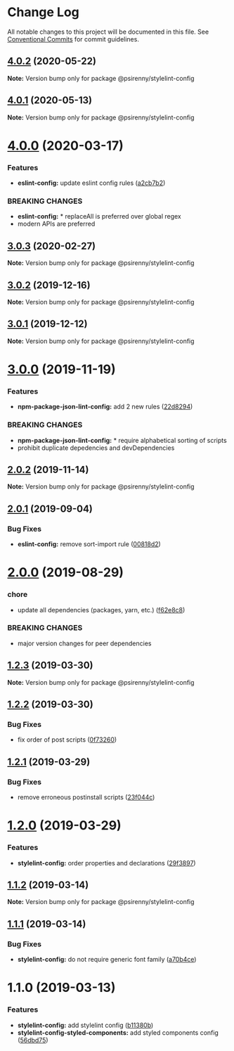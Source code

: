 # Change Log

All notable changes to this project will be documented in this file.
See [Conventional Commits](https://conventionalcommits.org) for commit guidelines.

## [4.0.2](http://github.com/psirenny/monorepo/tree/master/packages/stylelint-config/compare/@psirenny/stylelint-config@4.0.0...@psirenny/stylelint-config@4.0.2) (2020-05-22)

**Note:** Version bump only for package @psirenny/stylelint-config





## [4.0.1](http://github.com/psirenny/monorepo/tree/master/packages/stylelint-config/compare/@psirenny/stylelint-config@4.0.0...@psirenny/stylelint-config@4.0.1) (2020-05-13)

**Note:** Version bump only for package @psirenny/stylelint-config





# [4.0.0](http://github.com/psirenny/monorepo/tree/master/packages/stylelint-config/compare/@psirenny/stylelint-config@3.0.3...@psirenny/stylelint-config@4.0.0) (2020-03-17)


### Features

* **eslint-config:** update eslint config rules ([a2cb7b2](http://github.com/psirenny/monorepo/tree/master/packages/stylelint-config/commit/a2cb7b2199a9eadbf5f6040d7e1235480f115780))


### BREAKING CHANGES

* **eslint-config:** * replaceAll is preferred over global regex
* modern APIs are preferred





## [3.0.3](http://github.com/psirenny/monorepo/tree/master/packages/stylelint-config/compare/@psirenny/stylelint-config@3.0.2...@psirenny/stylelint-config@3.0.3) (2020-02-27)

**Note:** Version bump only for package @psirenny/stylelint-config





## [3.0.2](http://github.com/psirenny/monorepo/tree/master/packages/stylelint-config/compare/@psirenny/stylelint-config@3.0.1...@psirenny/stylelint-config@3.0.2) (2019-12-16)

**Note:** Version bump only for package @psirenny/stylelint-config





## [3.0.1](http://github.com/psirenny/monorepo/tree/master/packages/stylelint-config/compare/@psirenny/stylelint-config@3.0.0...@psirenny/stylelint-config@3.0.1) (2019-12-12)

**Note:** Version bump only for package @psirenny/stylelint-config





# [3.0.0](http://github.com/psirenny/monorepo/tree/master/packages/stylelint-config/compare/@psirenny/stylelint-config@2.0.2...@psirenny/stylelint-config@3.0.0) (2019-11-19)


### Features

* **npm-package-json-lint-config:** add 2 new rules ([22d8294](http://github.com/psirenny/monorepo/tree/master/packages/stylelint-config/commit/22d82944175374b223c9b531d0e612c66755c8fe))


### BREAKING CHANGES

* **npm-package-json-lint-config:** * require alphabetical sorting of scripts
* prohibit duplicate depedencies and devDependencies





## [2.0.2](http://github.com/psirenny/monorepo/tree/master/packages/stylelint-config/compare/@psirenny/stylelint-config@2.0.1...@psirenny/stylelint-config@2.0.2) (2019-11-14)

**Note:** Version bump only for package @psirenny/stylelint-config





## [2.0.1](http://github.com/psirenny/monorepo/tree/master/packages/stylelint-config/compare/@psirenny/stylelint-config@2.0.0...@psirenny/stylelint-config@2.0.1) (2019-09-04)


### Bug Fixes

* **eslint-config:** remove sort-import rule ([00818d2](http://github.com/psirenny/monorepo/tree/master/packages/stylelint-config/commit/00818d2))





# [2.0.0](http://github.com/psirenny/monorepo/tree/master/packages/stylelint-config/compare/@psirenny/stylelint-config@1.3.1...@psirenny/stylelint-config@2.0.0) (2019-08-29)


### chore

* update all dependencies (packages, yarn, etc.) ([f62e8c8](http://github.com/psirenny/monorepo/tree/master/packages/stylelint-config/commit/f62e8c8))


### BREAKING CHANGES

* major version changes for peer dependencies





## [1.2.3](https://github.com/psirenny/monorepo/tree/master/packages/stylelint-config/compare/@psirenny/stylelint-config@1.2.2...@psirenny/stylelint-config@1.2.3) (2019-03-30)

**Note:** Version bump only for package @psirenny/stylelint-config





## [1.2.2](https://github.com/psirenny/monorepo/tree/master/packages/stylelint-config/compare/@psirenny/stylelint-config@1.2.1...@psirenny/stylelint-config@1.2.2) (2019-03-30)


### Bug Fixes

* fix order of post scripts ([0f73260](https://github.com/psirenny/monorepo/tree/master/packages/stylelint-config/commit/0f73260))





## [1.2.1](https://github.com/psirenny/monorepo/tree/master/packages/stylelint-config/compare/@psirenny/stylelint-config@1.2.0...@psirenny/stylelint-config@1.2.1) (2019-03-29)


### Bug Fixes

* remove erroneous postinstall scripts ([23f044c](https://github.com/psirenny/monorepo/tree/master/packages/stylelint-config/commit/23f044c))





# [1.2.0](https://github.com/psirenny/monorepo/tree/master/packages/stylelint-config/compare/@psirenny/stylelint-config@1.1.2...@psirenny/stylelint-config@1.2.0) (2019-03-29)


### Features

* **stylelint-config:** order properties and declarations ([29f3897](https://github.com/psirenny/monorepo/tree/master/packages/stylelint-config/commit/29f3897))





## [1.1.2](https://github.com/psirenny/monorepo/tree/master/packages/stylelint-config/compare/@psirenny/stylelint-config@1.1.1...@psirenny/stylelint-config@1.1.2) (2019-03-14)

**Note:** Version bump only for package @psirenny/stylelint-config





## [1.1.1](https://github.com/psirenny/monorepo/tree/master/packages/stylelint-config/compare/@psirenny/stylelint-config@1.1.0...@psirenny/stylelint-config@1.1.1) (2019-03-14)


### Bug Fixes

* **stylelint-config:** do not require generic font family ([a70b4ce](https://github.com/psirenny/monorepo/tree/master/packages/stylelint-config/commit/a70b4ce))





# 1.1.0 (2019-03-13)


### Features

* **stylelint-config:** add stylelint config ([b11380b](https://github.com/psirenny/monorepo/tree/master/packages/stylelint-config/commit/b11380b))
* **stylelint-config-styled-components:** add styled components config ([56dbd75](https://github.com/psirenny/monorepo/tree/master/packages/stylelint-config/commit/56dbd75))

